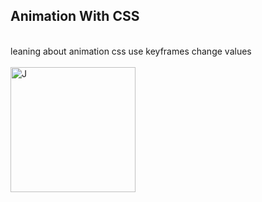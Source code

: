 <h2>Animation With CSS</h2><br>
leaning about animation css use keyframes change values <br><br>
<img src="https://media.giphy.com/media/v1.Y2lkPTc5MGI3NjExaWF0aTYxaHJoNjR1dWRtemx2MzhkNWRhYnJpZmU1NzgzdWdianh2YiZlcD12MV9pbnRlcm5hbF9naWZfYnlfaWQmY3Q9Zw/NRKAAuVz86AsC9dBXf/giphy.gif" alt="J" width="200"/>
